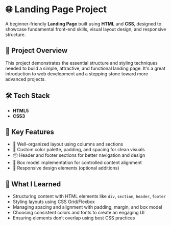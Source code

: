 # 🌐 Landing Page Project

A beginner-friendly **Landing Page** built using **HTML** and **CSS**, designed to showcase fundamental front-end skills, visual layout design, and responsive structure.

## 🚀 Project Overview

This project demonstrates the essential structure and styling techniques needed to build a simple, attractive, and functional landing page. It's a great introduction to web development and a stepping stone toward more advanced projects.

## 🛠️ Tech Stack

- **HTML5**
- **CSS3**

## 🎯 Key Features

- 📐 Well-organized layout using columns and sections  
- 🎨 Custom color palette, padding, and spacing for clean visuals  
- 📦 Header and footer sections for better navigation and design  
- 🧱 Box model implementation for controlled content alignment  
- 🔄 Responsive design elements (optional additions)

## 🧠 What I Learned

- Structuring content with HTML elements like `div`, `section`, `header`, `footer`
- Styling layouts using CSS Grid/Flexbox
- Managing spacing and alignment with padding, margin, and box model
- Choosing consistent colors and fonts to create an engaging UI
- Ensuring elements don’t overlap using best CSS practices





